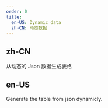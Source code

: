 ```yaml
---
order: 0
title:
  en-US: Dynamic data
  zh-CN: 动态数据
---
```


## zh-CN

从动态的 Json 数据生成表格

## en-US

Generate the table from json dynamicly.
